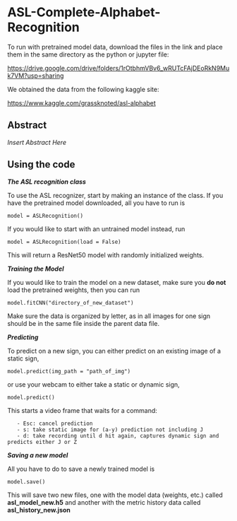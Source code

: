 # ASL-Complete-Alphabet-Recognition

To run with pretrained model data, download the files in the link and place them in the same directory as the python or jupyter file: 

https://drive.google.com/drive/folders/1rOtbhmVBv6_wRUTcFAjDEoRkN9Muk7VM?usp=sharing

We obtained the data from the following kaggle site:

https://www.kaggle.com/grassknoted/asl-alphabet

## Abstract

*Insert Abstract Here*

## Using the code

_**The ASL recognition class**_

To use the ASL recognizer, start by making an instance of the class. If you have the pretrained model downloaded, all you have to run is

```
model = ASLRecognition()
```

If you would like to start with an untrained model instead, run

```
model = ASLRecognition(load = False)
```

This will return a ResNet50 model with randomly initialized weights. 




_**Training the Model**_

If you would like to train the model on a new dataset, make sure you **do not** load the pretrained weights, then you can run 

```
model.fitCNN("directory_of_new_dataset")
```

Make sure the data is organized by letter, as in all images for one sign should be in the same file inside the parent data file.



_**Predicting**_

To predict on a new sign, you can either predict on an existing image of a static sign,

```
model.predict(img_path = "path_of_img")
```

or use your webcam to either take a static or dynamic sign,

```
model.predict()
```

This starts a video frame that waits for a command:
                
       - Esc: cancel prediction
       - s: take static image for (a-y) prediction not including J
       - d: take recording until d hit again, captures dynamic sign and predicts either J or Z



_**Saving a new model**_

All you have to do to save a newly trained model is

```
model.save()
```

This will save two new files, one with the model data (weights, etc.) called **asl_model_new.h5** and another with the metric history data called **asl_history_new.json**
